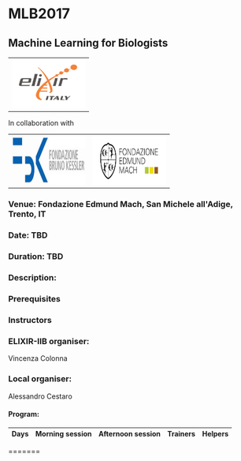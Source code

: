# MLB2017
## Machine Learning for Biologists


 <table style="width:100%">
  <tr>
    <td><img src="./img/elixir_ita_logo.png" alt="yay" height="100" width="150"></td>
    <tr/>
</table>

In collaboration with

 <table style="width:100%">
  <tr>
    <td><img src="./img/fbk.jpeg" alt="yay" height="100" width="150"></td>
    <td><img src="./img/fem.png" alt="yay" height="100" width="150"></td>
    <tr/>
</table>



### Venue: Fondazione Edmund Mach, San Michele all'Adige, Trento, IT

### Date: TBD
### Duration: TBD

### Description:

### Prerequisites

### Instructors


### ELIXIR-IIB organiser:
Vincenza Colonna

### Local organiser:
Alessandro Cestaro




#### Program:



Days |Morning session |Afternoon session | Trainers | Helpers|
------------ | ------------- | ------------- |------------ | ------------- |


=======

